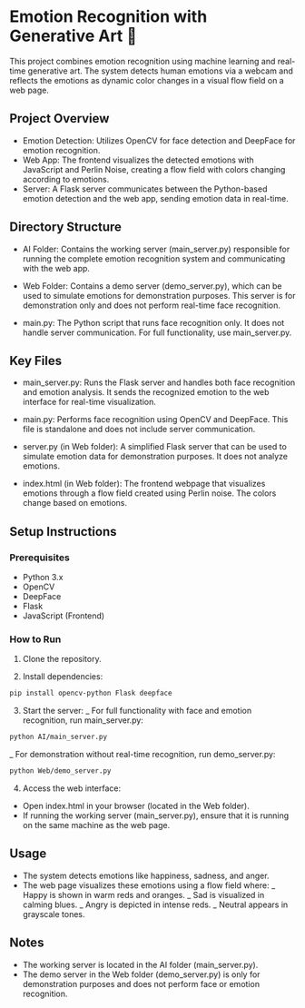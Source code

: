 # Emotion Recognition with Generative Art 🎨

This project combines emotion recognition using machine learning and real-time generative art. The system detects human emotions via a webcam and reflects the emotions as dynamic color changes in a visual flow field on a web page.

## Project Overview
* Emotion Detection: Utilizes OpenCV for face detection and DeepFace for emotion recognition.
* Web App: The frontend visualizes the detected emotions with JavaScript and Perlin Noise, creating a flow field with colors changing according to emotions.
* Server: A Flask server communicates between the Python-based emotion detection and the web app, sending emotion data in real-time.

## Directory Structure
* AI Folder:
Contains the working server (main_server.py) responsible for running the complete emotion recognition system and communicating with the web app.

* Web Folder:
Contains a demo server (demo_server.py), which can be used to simulate emotions for demonstration purposes. This server is for demonstration only and does not perform real-time face recognition.

* main.py:
The Python script that runs face recognition only. It does not handle server communication. For full functionality, use main_server.py.

## Key Files

* main_server.py:
Runs the Flask server and handles both face recognition and emotion analysis. It sends the recognized emotion to the web interface for real-time visualization.

* main.py:
Performs face recognition using OpenCV and DeepFace. This file is standalone and does not include server communication.

* server.py (in Web folder):
A simplified Flask server that can be used to simulate emotion data for demonstration purposes. It does not analyze emotions.

* index.html (in Web folder):
The frontend webpage that visualizes emotions through a flow field created using Perlin noise. The colors change based on emotions.

## Setup Instructions
### Prerequisites
* Python 3.x
* OpenCV
* DeepFace
* Flask
* JavaScript (Frontend)

### How to Run
1. Clone the repository.

2. Install dependencies:
```bash
pip install opencv-python Flask deepface
```

3. Start the server:
   _ For full functionality with face and emotion recognition, run main_server.py:
```bash
python AI/main_server.py
```
   _ For demonstration without real-time recognition, run demo_server.py:
```bash
python Web/demo_server.py
```

4. Access the web interface:
* Open index.html in your browser (located in the Web folder).
* If running the working server (main_server.py), ensure that it is running on the same machine as the web page.

## Usage
* The system detects emotions like happiness, sadness, and anger.
* The web page visualizes these emotions using a flow field where:
  _ Happy is shown in warm reds and oranges.
  _ Sad is visualized in calming blues.
  _ Angry is depicted in intense reds.
  _ Neutral appears in grayscale tones.

## Notes
* The working server is located in the AI folder (main_server.py).
* The demo server in the Web folder (demo_server.py) is only for demonstration purposes and does not perform face or emotion recognition.
